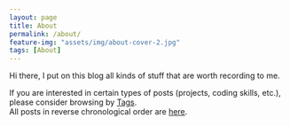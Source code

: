 ```yaml
---
layout: page
title: About
permalink: /about/
feature-img: "assets/img/about-cover-2.jpg"
tags: [About]
---
```


Hi there, I put on this blog all kinds of stuff that are worth recording to me.<br/>

If you are interested in certain types of posts (projects, coding skills, etc.), please consider browsing by [Tags](https://zhang-haipeng.github.io/tags/).<br/>
All posts in reverse chronological order are [here](https://zhang-haipeng.github.io). <br/>